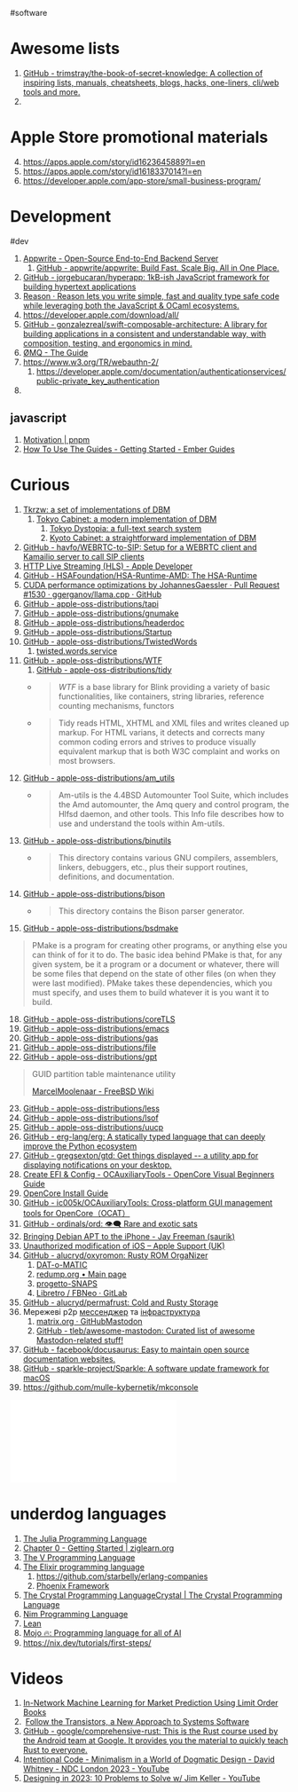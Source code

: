 #software

# Awesome lists
1. [GitHub - trimstray/the-book-of-secret-knowledge: A collection of inspiring lists, manuals, cheatsheets, blogs, hacks, one-liners, cli/web tools and more.](https://github.com/trimstray/the-book-of-secret-knowledge)
2. 
# Apple Store promotional materials
4. https://apps.apple.com/story/id1623645889?l=en
5. https://apps.apple.com/story/id1618337014?l=en
6. https://developer.apple.com/app-store/small-business-program/
# Development
#dev
1. [Appwrite - Open-Source End-to-End Backend Server](https://appwrite.io/)
    1. [GitHub - appwrite/appwrite: Build Fast. Scale Big. All in One Place.](https://github.com/appwrite/appwrite)
2. [GitHub - jorgebucaran/hyperapp: 1kB-ish JavaScript framework for building hypertext applications](https://github.com/jorgebucaran/hyperapp)
3. [Reason · Reason lets you write simple, fast and quality type safe code while leveraging both the JavaScript & OCaml ecosystems.](https://reasonml.github.io/)
4. https://developer.apple.com/download/all/
5. [GitHub - gonzalezreal/swift-composable-architecture: A library for building applications in a consistent and understandable way, with composition, testing, and ergonomics in mind.](https://github.com/gonzalezreal/swift-composable-architecture)
6. [ØMQ - The Guide](https://zguide.zeromq.org/docs/preface/)
7. https://www.w3.org/TR/webauthn-2/
    1. https://developer.apple.com/documentation/authenticationservices/public-private_key_authentication
8. 
## javascript
1. [Motivation | pnpm](https://pnpm.io/motivation)
2. [How To Use The Guides - Getting Started - Ember Guides](https://guides.emberjs.com/release/getting-started/)

# Curious
1. [Tkrzw: a set of implementations of DBM](https://dbmx.net/tkrzw/)
    1. [Tokyo Cabinet: a modern implementation of DBM](http://fallabs.com/tokyocabinet/)
        1. [Tokyo Dystopia: a full-text search system](http://fallabs.com/tokyodystopia/)
        2. [Kyoto Cabinet: a straightforward implementation of DBM](http://fallabs.com/kyotocabinet/)
2. [GitHub - havfo/WEBRTC-to-SIP: Setup for a WEBRTC client and Kamailio server to call SIP clients](https://github.com/havfo/WEBRTC-to-SIP)
3. [HTTP Live Streaming (HLS) - Apple Developer](https://developer.apple.com/streaming/)
4. [GitHub - HSAFoundation/HSA-Runtime-AMD: The HSA-Runtime](https://github.com/HSAFoundation/HSA-Runtime-AMD)
5. [CUDA performance optimizations by JohannesGaessler · Pull Request #1530 · ggerganov/llama.cpp · GitHub](https://github.com/ggerganov/llama.cpp/pull/1530)
6. [GitHub - apple-oss-distributions/tapi](https://github.com/apple-oss-distributions/tapi/)
7. [GitHub - apple-oss-distributions/gnumake](https://github.com/apple-oss-distributions/gnumake/)
8. [GitHub - apple-oss-distributions/headerdoc](https://github.com/apple-oss-distributions/headerdoc/)
9. [GitHub - apple-oss-distributions/Startup](https://github.com/apple-oss-distributions/Startup)
10. [GitHub - apple-oss-distributions/TwistedWords](https://github.com/apple-oss-distributions/TwistedWords)
    1. [twisted.words.service](https://opensource.apple.com/source/ChatServer/ChatServer-37.4/libraries/Twisted-1.3.0/doc/api/twisted.words.service.html)
11. [GitHub - apple-oss-distributions/WTF](https://github.com/apple-oss-distributions/WTF)
    1. [GitHub - apple-oss-distributions/tidy](https://github.com/apple-oss-distributions/tidy)
    - > _WTF_ is a base library for Blink providing a variety of basic functionalities, like containers, string libraries, reference counting mechanisms, functors
    - > Tidy reads HTML, XHTML and XML files and writes cleaned up markup.  For HTML varians, it detects and corrects many common coding errors and strives to produce visually equivalent markup that is both W3C complaint and works on most browsers. 
12. [GitHub - apple-oss-distributions/am_utils](https://github.com/apple-oss-distributions/am_utils)
    - > Am-utils is the 4.4BSD Automounter Tool Suite, which includes the Amd automounter, the Amq query and control program, the Hlfsd daemon, and other tools.  This Info file describes how to use and understand the tools within Am-utils.
13. [GitHub - apple-oss-distributions/binutils](https://github.com/apple-oss-distributions/binutils)
    - > This directory contains various GNU compilers, assemblers, linkers, debuggers, etc., plus their support routines, definitions, and documentation.
14. [GitHub - apple-oss-distributions/bison](https://github.com/apple-oss-distributions/bison)
    - > This directory contains the Bison parser generator.
15. [GitHub - apple-oss-distributions/bsdmake](https://github.com/apple-oss-distributions/bsdmake)
> PMake is a program for creating other programs, or anything else you can think of for it to do.  The basic idea behind PMake is that, for any given system, be it a program or a document or whatever, there will be some files that depend on the state of other files (on when they were last modified). PMake takes these dependencies, which you must specify, and uses them to build whatever it is you want it to build.
18. [GitHub - apple-oss-distributions/coreTLS](https://github.com/apple-oss-distributions/coreTLS)
19. [GitHub - apple-oss-distributions/emacs](https://github.com/apple-oss-distributions/emacs)
20. [GitHub - apple-oss-distributions/gas](https://github.com/apple-oss-distributions/gas)
21. [GitHub - apple-oss-distributions/file](https://github.com/apple-oss-distributions/file)
22. [GitHub - apple-oss-distributions/gpt](https://github.com/apple-oss-distributions/gpt)
> GUID partition table maintenance utility
> 
> [MarcelMoolenaar - FreeBSD Wiki](https://wiki.freebsd.org/MarcelMoolenaar)
23. [GitHub - apple-oss-distributions/less](https://github.com/apple-oss-distributions/less)
24. [GitHub - apple-oss-distributions/lsof](https://github.com/apple-oss-distributions/lsof)
25. [GitHub - apple-oss-distributions/uucp](https://github.com/apple-oss-distributions/uucp)
26. [GitHub - erg-lang/erg: A statically typed language that can deeply improve the Python ecosystem](https://github.com/erg-lang/erg)
27. [GitHub - gregsexton/gtd: Get things displayed -- a utility app for displaying notifications on your desktop.](https://github.com/gregsexton/gtd)
28. [Create EFI & Config - OCAuxiliaryTools - OpenCore Visual Beginners Guide](https://chriswayg.gitbook.io/opencore-visual-beginners-guide/step-by-step/oc-auxiliary-tools)
29. [OpenCore Install Guide](https://dortania.github.io/OpenCore-Install-Guide/)
30. [GitHub - ic005k/OCAuxiliaryTools: Cross-platform GUI management tools for OpenCore（OCAT）](https://github.com/ic005k/OCAuxiliaryTools)
31. [GitHub - ordinals/ord: 👁‍🗨 Rare and exotic sats](https://github.com/ordinals/ord)
32. [Bringing Debian APT to the iPhone - Jay Freeman (saurik)](https://www.saurik.com/telesphoreo.html)
33. [Unauthorized modification of iOS – Apple Support (UK)](https://support.apple.com/en-gb/guide/iphone/iph9385bb26a/ios)
34. [GitHub - alucryd/oxyromon: Rusty ROM OrgaNizer](https://github.com/alucryd/oxyromon)
    1. [DAT-o-MATIC](https://datomatic.no-intro.org/)
    2. [redump.org • Main page](http://redump.org/)
    3. [progetto-SNAPS](https://www.progettosnaps.net/)
    4. [Libretro / FBNeo · GitLab](https://git.libretro.com/libretro/FBNeo)
35. [GitHub - alucryd/permafrust: Cold and Rusty Storage](https://github.com/alucryd/permafrust)
36. Мережеві p2p [мессенджер](https://element.io/overview) та [інфраструктура](https://matrix.org)
    1. [matrix.org · GitHubMastodon](https://github.com/matrix-org)
    2. [GitHub - tleb/awesome-mastodon: Curated list of awesome Mastodon-related stuff!](https://github.com/tleb/awesome-mastodon)
37. [GitHub - facebook/docusaurus: Easy to maintain open source documentation websites.](https://github.com/facebook/docusaurus)
38. [GitHub - sparkle-project/Sparkle: A software update framework for macOS](https://github.com/sparkle-project/Sparkle)
39. https://github.com/mulle-kybernetik/mkconsole

![Apple](notes/reading-lists/Software/Apple.md)

# underdog languages
1. [The Julia Programming Language](https://julialang.org/)
2. [Chapter 0 - Getting Started | ziglearn.org](https://ziglearn.org/)
3. [The V Programming Language](https://vlang.io/)
4. [The Elixir programming language](https://elixir-lang.org/)
    1. https://github.com/starbelly/erlang-companies
    2. [Phoenix Framework](https://www.phoenixframework.org/)
6. [The Crystal Programming LanguageCrystal | The Crystal Programming Language](https://crystal-lang.org/)
7. [Nim Programming Language](https://nim-lang.org/)
8. [Lean](https://leanprover.github.io/)
9. [Mojo 🔥: Programming language for all of AI](https://www.modular.com/mojo)
10. https://nix.dev/tutorials/first-steps/

# Videos
1. [In-Network Machine Learning for Market Prediction Using Limit Order Books](https://www.cl.cam.ac.uk/research/srg/seminars/videos/2023-05-18.mp4)
2.  [Follow the Transistors, a New Approach to Systems Software](https://www.cl.cam.ac.uk/research/srg/seminars/videos/2023-05-02.mp4)
3. [GitHub - google/comprehensive-rust: This is the Rust course used by the Android team at Google. It provides you the material to quickly teach Rust to everyone.](https://github.com/google/comprehensive-rust)
4. [Intentional Code - Minimalism in a World of Dogmatic Design - David Whitney - NDC London 2023 - YouTube](https://youtu.be/vw2XffPmlYo)
5. [Designing in 2023: 10 Problems to Solve w/ Jim Keller - YouTube](https://youtu.be/o70yKYWgtVI)